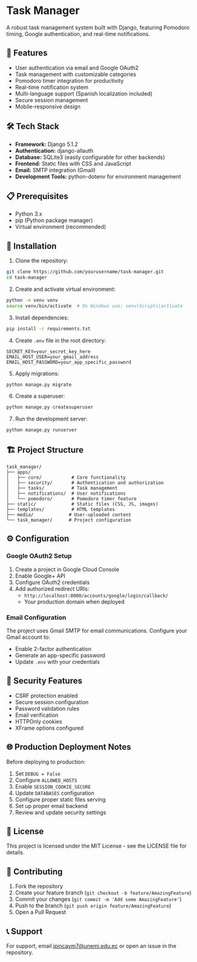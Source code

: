 # Task Manager

A robust task management system built with Django, featuring Pomodoro timing, Google authentication, and real-time notifications.

## 🚀 Features

- User authentication via email and Google OAuth2
- Task management with customizable categories
- Pomodoro timer integration for productivity
- Real-time notification system
- Multi-language support (Spanish localization included)
- Secure session management
- Mobile-responsive design

## 🛠 Tech Stack

- **Framework:** Django 5.1.2
- **Authentication:** django-allauth
- **Database:** SQLite3 (easily configurable for other backends)
- **Frontend:** Static files with CSS and JavaScript
- **Email:** SMTP integration (Gmail)
- **Development Tools:** python-dotenv for environment management

## 📋 Prerequisites

- Python 3.x
- pip (Python package manager)
- Virtual environment (recommended)

## 🔧 Installation

1. Clone the repository:
```bash
git clone https://github.com/yourusername/task-manager.git
cd task-manager
```

2. Create and activate virtual environment:
```bash
python -m venv venv
source venv/bin/activate  # On Windows use: venv\Scripts\activate
```

3. Install dependencies:
```bash
pip install -r requirements.txt
```

4. Create `.env` file in the root directory:
```env
SECRET_KEY=your_secret_key_here
EMAIL_HOST_USER=your_gmail_address
EMAIL_HOST_PASSWORD=your_app_specific_password
```

5. Apply migrations:
```bash
python manage.py migrate
```

6. Create a superuser:
```bash
python manage.py createsuperuser
```

7. Run the development server:
```bash
python manage.py runserver
```

## 🏗 Project Structure

```
task_manager/
├── apps/
│   ├── core/           # Core functionality
│   ├── security/       # Authentication and authorization
│   ├── tasks/          # Task management
│   ├── notifications/  # User notifications
│   └── pomodoro/       # Pomodoro timer feature
├── static/             # Static files (CSS, JS, images)
├── templates/          # HTML templates
├── media/             # User-uploaded content
└── task_manager/      # Project configuration
```

## ⚙️ Configuration

### Google OAuth2 Setup

1. Create a project in Google Cloud Console
2. Enable Google+ API
3. Configure OAuth2 credentials
4. Add authorized redirect URIs:
   - `http://localhost:8000/accounts/google/login/callback/`
   - Your production domain when deployed

### Email Configuration

The project uses Gmail SMTP for email communications. Configure your Gmail account to:
- Enable 2-factor authentication
- Generate an app-specific password
- Update `.env` with your credentials

## 🔐 Security Features

- CSRF protection enabled
- Secure session configuration
- Password validation rules
- Email verification
- HTTPOnly cookies
- XFrame options configured

## 🌐 Production Deployment Notes

Before deploying to production:

1. Set `DEBUG = False`
2. Configure `ALLOWED_HOSTS`
3. Enable `SESSION_COOKIE_SECURE`
4. Update `DATABASES` configuration
5. Configure proper static files serving
6. Set up proper email backend
7. Review and update security settings

## 📝 License

This project is licensed under the MIT License - see the LICENSE file for details.

## 🤝 Contributing

1. Fork the repository
2. Create your feature branch (`git checkout -b feature/AmazingFeature`)
3. Commit your changes (`git commit -m 'Add some AmazingFeature'`)
4. Push to the branch (`git push origin feature/AmazingFeature`)
5. Open a Pull Request

## 📞 Support

For support, email jpincaym7@unemi.edu.ec or open an issue in the repository.